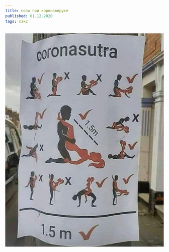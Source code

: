 ```yaml
---
title: позы при коронавирусе
published: 01.12.2020
tags: сэкс
---
```


![](/content/coronasutra.jpg)
